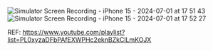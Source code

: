 
![Simulator Screen Recording - iPhone 15 - 2024-07-01 at 17 51 43](https://github.com/AdamYoneda/MVVMBootcamp/assets/112159367/e8e08da5-618f-42f2-a653-8725d7ea3f4f)
![Simulator Screen Recording - iPhone 15 - 2024-07-01 at 17 52 27](https://github.com/AdamYoneda/MVVMBootcamp/assets/112159367/5fb52d47-088c-48f5-a445-3e708df374b7)


REF: https://www.youtube.com/playlist?list=PL0xyzaDFbPAfEXWPHc2eknBZkClLmKOJX
